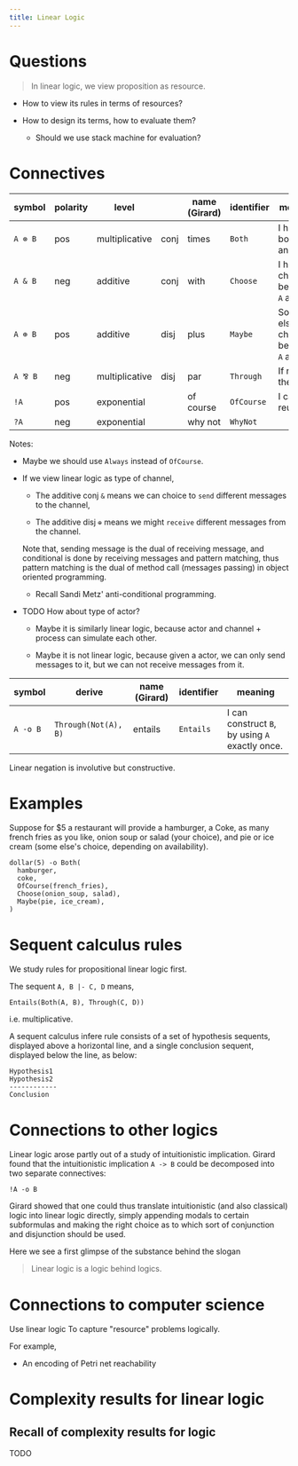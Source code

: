 ```yaml
---
title: Linear Logic
---
```


# Questions

> In linear logic, we view proposition as resource.

- How to view its rules in terms of resources?

- How to design its terms, how to evaluate them?

  - Should we use stack machine for evaluation?

# Connectives

| symbol  | polarity | level          |      | name (Girard) | identifier | meaning                                    |
| ------- | -------- | -------------- | ---- | ------------- | ---------- | ------------------------------------------ |
| `A ⊗ B` | pos      | multiplicative | conj | times         | `Both`     | I have both `A` and `B`.                   |
| `A & B` | neg      | additive       | conj | with          | `Choose`   | I have a choice between `A` and `B`.       |
| `A ⊕ B` | pos      | additive       | disj | plus          | `Maybe`    | Someone else's choice between `A` and `B`. |
| `A ⅋ B` | neg      | multiplicative | disj | par           | `Through`  | If not `A`, then `B`.                      |
| `!A`    | pos      | exponential    |      | of course     | `OfCourse` | I can reuse `A`.                           |
| `?A`    | neg      | exponential    |      | why not       | `WhyNot`   |                                            |

Notes:

- Maybe we should use `Always` instead of `OfCourse`.

- If we view linear logic as type of channel,

  - The additive conj `&` means
    we can choice to `send` different messages to the channel,

  - The additive disj `⊕` means
    we might `receive` different messages from the channel.

  Note that, sending message is the dual of receiving message, and
  conditional is done by receiving messages and pattern matching, thus
  pattern matching is the dual of method call (messages passing) in
  object oriented programming.

  - Recall Sandi Metz' anti-conditional programming.

- TODO How about type of actor?

  - Maybe it is similarly linear logic,
    because actor and channel + process can simulate each other.

  - Maybe it is not linear logic,
    because given a actor, we can only send messages to it,
    but we can not receive messages from it.

| symbol   | derive               | name (Girard) | identifier | meaning                                         |
| -------- | -------------------- | ------------- | ---------- | ----------------------------------------------- |
| `A -o B` | `Through(Not(A), B)` | entails       | `Entails`  | I can construct `B`, by using `A` exactly once. |

Linear negation is involutive but constructive.

# Examples

Suppose for $5 a restaurant will provide a hamburger, a Coke,
as many french fries as you like, onion soup or salad (your choice),
and pie or ice cream (some else's choice, depending on availability).

```
dollar(5) -o Both(
  hamburger,
  coke,
  OfCourse(french_fries),
  Choose(onion_soup, salad),
  Maybe(pie, ice_cream),
)
```

# Sequent calculus rules

We study rules for propositional linear logic first.

The sequent `A, B |- C, D` means,

```
Entails(Both(A, B), Through(C, D))
```

i.e. multiplicative.

A sequent calculus infere rule consists of a set of hypothesis sequents,
displayed above a horizontal line,
and a single conclusion sequent,
displayed below the line, as below:

```
Hypothesis1
Hypothesis2
------------
Conclusion
```

# Connections to other logics

Linear logic arose partly out of a study of intuitionistic implication.
Girard found that the intuitionistic implication `A -> B`
could be decomposed into two separate connectives:

```
!A -o B
```

Girard showed that one could thus translate intuitionistic (and also classical) logic
into linear logic directly, simply appending modals to certain subformulas
and making the right choice as to which sort of conjunction and disjunction should be used.

Here we see a first glimpse of the substance behind the slogan

> Linear logic is a logic behind logics.

# Connections to computer science

Use linear logic To capture "resource" problems logically.

For example,

- An encoding of Petri net reachability

# Complexity results for linear logic

## Recall of complexity results for logic

TODO
